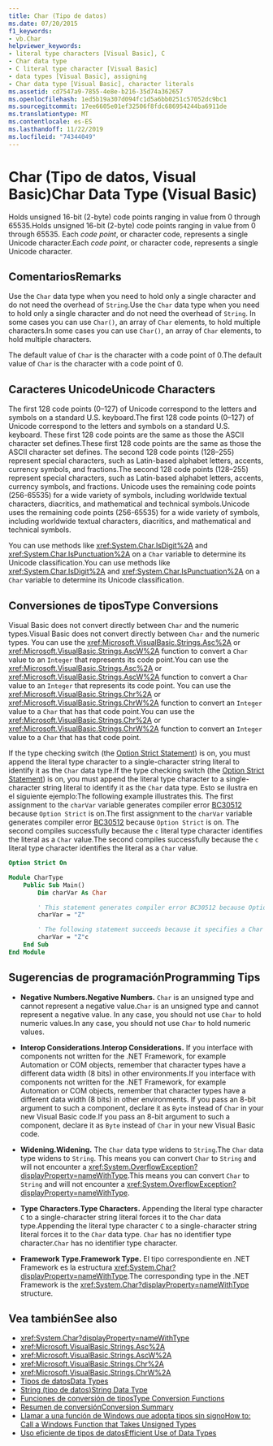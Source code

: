 ```yaml
---
title: Char (Tipo de datos)
ms.date: 07/20/2015
f1_keywords:
- vb.Char
helpviewer_keywords:
- literal type characters [Visual Basic], C
- Char data type
- C literal type character [Visual Basic]
- data types [Visual Basic], assigning
- Char data type [Visual Basic], character literals
ms.assetid: cd7547a9-7855-4e8e-b216-35d74a362657
ms.openlocfilehash: 1ed5b19a307d094fc1d5a6bb0251c57052dc9bc1
ms.sourcegitcommit: 17ee6605e01ef32506f8fdc686954244ba6911de
ms.translationtype: MT
ms.contentlocale: es-ES
ms.lasthandoff: 11/22/2019
ms.locfileid: "74344049"
---
```

# <a name="char-data-type-visual-basic"></a><span data-ttu-id="28fa4-102">Char (Tipo de datos, Visual Basic)</span><span class="sxs-lookup"><span data-stu-id="28fa4-102">Char Data Type (Visual Basic)</span></span>

<span data-ttu-id="28fa4-103">Holds unsigned 16-bit (2-byte) code points ranging in value from 0 through 65535.</span><span class="sxs-lookup"><span data-stu-id="28fa4-103">Holds unsigned 16-bit (2-byte) code points ranging in value from 0 through 65535.</span></span> <span data-ttu-id="28fa4-104">Each *code point*, or character code, represents a single Unicode character.</span><span class="sxs-lookup"><span data-stu-id="28fa4-104">Each *code point*, or character code, represents a single Unicode character.</span></span>

## <a name="remarks"></a><span data-ttu-id="28fa4-105">Comentarios</span><span class="sxs-lookup"><span data-stu-id="28fa4-105">Remarks</span></span>

<span data-ttu-id="28fa4-106">Use the `Char` data type when you need to hold only a single character and do not need the overhead of `String`.</span><span class="sxs-lookup"><span data-stu-id="28fa4-106">Use the `Char` data type when you need to hold only a single character and do not need the overhead of `String`.</span></span> <span data-ttu-id="28fa4-107">In some cases you can use `Char()`, an array of `Char` elements, to hold multiple characters.</span><span class="sxs-lookup"><span data-stu-id="28fa4-107">In some cases you can use `Char()`, an array of `Char` elements, to hold multiple characters.</span></span>

<span data-ttu-id="28fa4-108">The default value of `Char` is the character with a code point of 0.</span><span class="sxs-lookup"><span data-stu-id="28fa4-108">The default value of `Char` is the character with a code point of 0.</span></span>

## <a name="unicode-characters"></a><span data-ttu-id="28fa4-109">Caracteres Unicode</span><span class="sxs-lookup"><span data-stu-id="28fa4-109">Unicode Characters</span></span>

<span data-ttu-id="28fa4-110">The first 128 code points (0–127) of Unicode correspond to the letters and symbols on a standard U.S. keyboard.</span><span class="sxs-lookup"><span data-stu-id="28fa4-110">The first 128 code points (0–127) of Unicode correspond to the letters and symbols on a standard U.S. keyboard.</span></span> <span data-ttu-id="28fa4-111">These first 128 code points are the same as those the ASCII character set defines.</span><span class="sxs-lookup"><span data-stu-id="28fa4-111">These first 128 code points are the same as those the ASCII character set defines.</span></span> <span data-ttu-id="28fa4-112">The second 128 code points (128–255) represent special characters, such as Latin-based alphabet letters, accents, currency symbols, and fractions.</span><span class="sxs-lookup"><span data-stu-id="28fa4-112">The second 128 code points (128–255) represent special characters, such as Latin-based alphabet letters, accents, currency symbols, and fractions.</span></span> <span data-ttu-id="28fa4-113">Unicode uses the remaining code points (256-65535) for a wide variety of symbols, including worldwide textual characters, diacritics, and mathematical and technical symbols.</span><span class="sxs-lookup"><span data-stu-id="28fa4-113">Unicode uses the remaining code points (256-65535) for a wide variety of symbols, including worldwide textual characters, diacritics, and mathematical and technical symbols.</span></span>

<span data-ttu-id="28fa4-114">You can use methods like <xref:System.Char.IsDigit%2A> and <xref:System.Char.IsPunctuation%2A> on a `Char` variable to determine its Unicode classification.</span><span class="sxs-lookup"><span data-stu-id="28fa4-114">You can use methods like <xref:System.Char.IsDigit%2A> and <xref:System.Char.IsPunctuation%2A> on a `Char` variable to determine its Unicode classification.</span></span>

## <a name="type-conversions"></a><span data-ttu-id="28fa4-115">Conversiones de tipos</span><span class="sxs-lookup"><span data-stu-id="28fa4-115">Type Conversions</span></span>

<span data-ttu-id="28fa4-116">Visual Basic does not convert directly between `Char` and the numeric types.</span><span class="sxs-lookup"><span data-stu-id="28fa4-116">Visual Basic does not convert directly between `Char` and the numeric types.</span></span> <span data-ttu-id="28fa4-117">You can use the <xref:Microsoft.VisualBasic.Strings.Asc%2A> or <xref:Microsoft.VisualBasic.Strings.AscW%2A> function to convert a `Char` value to an `Integer` that represents its code point.</span><span class="sxs-lookup"><span data-stu-id="28fa4-117">You can use the <xref:Microsoft.VisualBasic.Strings.Asc%2A> or <xref:Microsoft.VisualBasic.Strings.AscW%2A> function to convert a `Char` value to an `Integer` that represents its code point.</span></span> <span data-ttu-id="28fa4-118">You can use the <xref:Microsoft.VisualBasic.Strings.Chr%2A> or <xref:Microsoft.VisualBasic.Strings.ChrW%2A> function to convert an `Integer` value to a `Char` that has that code point.</span><span class="sxs-lookup"><span data-stu-id="28fa4-118">You can use the <xref:Microsoft.VisualBasic.Strings.Chr%2A> or <xref:Microsoft.VisualBasic.Strings.ChrW%2A> function to convert an `Integer` value to a `Char` that has that code point.</span></span>

<span data-ttu-id="28fa4-119">If the type checking switch (the [Option Strict Statement](../../../visual-basic/language-reference/statements/option-strict-statement.md)) is on, you must append the literal type character to a single-character string literal to identify it as the `Char` data type.</span><span class="sxs-lookup"><span data-stu-id="28fa4-119">If the type checking switch (the [Option Strict Statement](../../../visual-basic/language-reference/statements/option-strict-statement.md)) is on, you must append the literal type character to a single-character string literal to identify it as the `Char` data type.</span></span> <span data-ttu-id="28fa4-120">Esto se ilustra en el siguiente ejemplo:</span><span class="sxs-lookup"><span data-stu-id="28fa4-120">The following example illustrates this.</span></span> <span data-ttu-id="28fa4-121">The first assignment to the `charVar` variable generates compiler error [BC30512](../../misc/bc30512.md) because `Option Strict` is on.</span><span class="sxs-lookup"><span data-stu-id="28fa4-121">The first assignment to the `charVar` variable generates compiler error [BC30512](../../misc/bc30512.md) because `Option Strict` is on.</span></span> <span data-ttu-id="28fa4-122">The second compiles successfully because the `c` literal type character identifies the literal as a `Char` value.</span><span class="sxs-lookup"><span data-stu-id="28fa4-122">The second compiles successfully because the `c` literal type character identifies the literal as a `Char` value.</span></span>

```vb
Option Strict On

Module CharType
    Public Sub Main()
        Dim charVar As Char

        ' This statement generates compiler error BC30512 because Option Strict is On.  
        charVar = "Z"  

        ' The following statement succeeds because it specifies a Char literal.  
        charVar = "Z"c
    End Sub
End Module
```

## <a name="programming-tips"></a><span data-ttu-id="28fa4-123">Sugerencias de programación</span><span class="sxs-lookup"><span data-stu-id="28fa4-123">Programming Tips</span></span>

- <span data-ttu-id="28fa4-124">**Negative Numbers.**</span><span class="sxs-lookup"><span data-stu-id="28fa4-124">**Negative Numbers.**</span></span> <span data-ttu-id="28fa4-125">`Char` is an unsigned type and cannot represent a negative value.</span><span class="sxs-lookup"><span data-stu-id="28fa4-125">`Char` is an unsigned type and cannot represent a negative value.</span></span> <span data-ttu-id="28fa4-126">In any case, you should not use `Char` to hold numeric values.</span><span class="sxs-lookup"><span data-stu-id="28fa4-126">In any case, you should not use `Char` to hold numeric values.</span></span>

- <span data-ttu-id="28fa4-127">**Interop Considerations.**</span><span class="sxs-lookup"><span data-stu-id="28fa4-127">**Interop Considerations.**</span></span> <span data-ttu-id="28fa4-128">If you interface with components not written for the .NET Framework, for example Automation or COM objects, remember that character types have a different data width (8 bits) in other environments.</span><span class="sxs-lookup"><span data-stu-id="28fa4-128">If you interface with components not written for the .NET Framework, for example Automation or COM objects, remember that character types have a different data width (8 bits) in other environments.</span></span> <span data-ttu-id="28fa4-129">If you pass an 8-bit argument to such a component, declare it as `Byte` instead of `Char` in your new Visual Basic code.</span><span class="sxs-lookup"><span data-stu-id="28fa4-129">If you pass an 8-bit argument to such a component, declare it as `Byte` instead of `Char` in your new Visual Basic code.</span></span>

- <span data-ttu-id="28fa4-130">**Widening.**</span><span class="sxs-lookup"><span data-stu-id="28fa4-130">**Widening.**</span></span> <span data-ttu-id="28fa4-131">The `Char` data type widens to `String`.</span><span class="sxs-lookup"><span data-stu-id="28fa4-131">The `Char` data type widens to `String`.</span></span> <span data-ttu-id="28fa4-132">This means you can convert `Char` to `String` and will not encounter a <xref:System.OverflowException?displayProperty=nameWithType>.</span><span class="sxs-lookup"><span data-stu-id="28fa4-132">This means you can convert `Char` to `String` and will not encounter a <xref:System.OverflowException?displayProperty=nameWithType>.</span></span>

- <span data-ttu-id="28fa4-133">**Type Characters.**</span><span class="sxs-lookup"><span data-stu-id="28fa4-133">**Type Characters.**</span></span> <span data-ttu-id="28fa4-134">Appending the literal type character `C` to a single-character string literal forces it to the `Char` data type.</span><span class="sxs-lookup"><span data-stu-id="28fa4-134">Appending the literal type character `C` to a single-character string literal forces it to the `Char` data type.</span></span> <span data-ttu-id="28fa4-135">`Char` has no identifier type character.</span><span class="sxs-lookup"><span data-stu-id="28fa4-135">`Char` has no identifier type character.</span></span>

- <span data-ttu-id="28fa4-136">**Framework Type.**</span><span class="sxs-lookup"><span data-stu-id="28fa4-136">**Framework Type.**</span></span> <span data-ttu-id="28fa4-137">El tipo correspondiente en .NET Framework es la estructura <xref:System.Char?displayProperty=nameWithType>.</span><span class="sxs-lookup"><span data-stu-id="28fa4-137">The corresponding type in the .NET Framework is the <xref:System.Char?displayProperty=nameWithType> structure.</span></span>

## <a name="see-also"></a><span data-ttu-id="28fa4-138">Vea también</span><span class="sxs-lookup"><span data-stu-id="28fa4-138">See also</span></span>

- <xref:System.Char?displayProperty=nameWithType>
- <xref:Microsoft.VisualBasic.Strings.Asc%2A>
- <xref:Microsoft.VisualBasic.Strings.AscW%2A>
- <xref:Microsoft.VisualBasic.Strings.Chr%2A>
- <xref:Microsoft.VisualBasic.Strings.ChrW%2A>
- [<span data-ttu-id="28fa4-139">Tipos de datos</span><span class="sxs-lookup"><span data-stu-id="28fa4-139">Data Types</span></span>](../../../visual-basic/language-reference/data-types/index.md)
- [<span data-ttu-id="28fa4-140">String (tipo de datos)</span><span class="sxs-lookup"><span data-stu-id="28fa4-140">String Data Type</span></span>](../../../visual-basic/language-reference/data-types/string-data-type.md)
- [<span data-ttu-id="28fa4-141">Funciones de conversión de tipos</span><span class="sxs-lookup"><span data-stu-id="28fa4-141">Type Conversion Functions</span></span>](../../../visual-basic/language-reference/functions/type-conversion-functions.md)
- [<span data-ttu-id="28fa4-142">Resumen de conversión</span><span class="sxs-lookup"><span data-stu-id="28fa4-142">Conversion Summary</span></span>](../../../visual-basic/language-reference/keywords/conversion-summary.md)
- [<span data-ttu-id="28fa4-143">Llamar a una función de Windows que adopta tipos sin signo</span><span class="sxs-lookup"><span data-stu-id="28fa4-143">How to: Call a Windows Function that Takes Unsigned Types</span></span>](../../../visual-basic/programming-guide/com-interop/how-to-call-a-windows-function-that-takes-unsigned-types.md)
- [<span data-ttu-id="28fa4-144">Uso eficiente de tipos de datos</span><span class="sxs-lookup"><span data-stu-id="28fa4-144">Efficient Use of Data Types</span></span>](../../../visual-basic/programming-guide/language-features/data-types/efficient-use-of-data-types.md)
